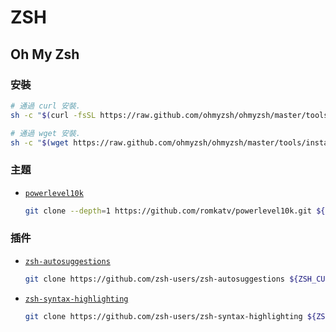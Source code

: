 # ZSH

## Oh My Zsh

### 安裝

```sh
# 通過 curl 安裝.
sh -c "$(curl -fsSL https://raw.github.com/ohmyzsh/ohmyzsh/master/tools/install.sh)"

# 通過 wget 安裝.
sh -c "$(wget https://raw.github.com/ohmyzsh/ohmyzsh/master/tools/install.sh -O -)"
```

### 主題

- [`powerlevel10k`]

  ```sh
  git clone --depth=1 https://github.com/romkatv/powerlevel10k.git ${ZSH_CUSTOM:-$HOME/.oh-my-zsh/custom}/themes/powerlevel10k
  ```

### 插件

- [`zsh-autosuggestions`]

  ```sh
  git clone https://github.com/zsh-users/zsh-autosuggestions ${ZSH_CUSTOM:-~/.oh-my-zsh/custom}/plugins/zsh-autosuggestions
  ```

- [`zsh-syntax-highlighting`]

  ```sh
  git clone https://github.com/zsh-users/zsh-syntax-highlighting ${ZSH_CUSTOM:-~/.oh-my-zsh/custom}/plugins/zsh-syntax-highlighting
  ```

[`powerlevel10k`]: https://github.com/romkatv/powerlevel10k
[`zsh-autosuggestions`]: https://github.com/zsh-users/zsh-autosuggestions
[`zsh-syntax-highlighting`]: https://github.com/zsh-users/zsh-syntax-highlighting
